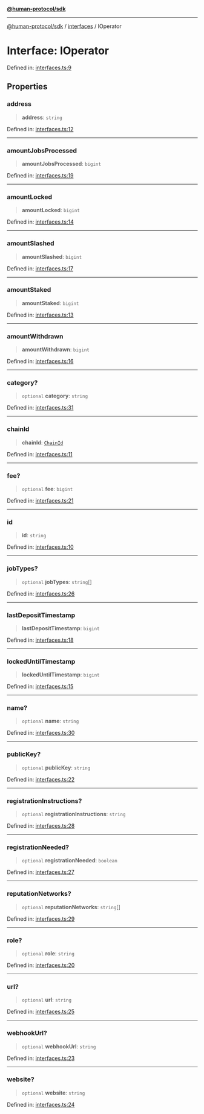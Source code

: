[**@human-protocol/sdk**](../../README.md)

***

[@human-protocol/sdk](../../modules.md) / [interfaces](../README.md) / IOperator

# Interface: IOperator

Defined in: [interfaces.ts:9](https://github.com/humanprotocol/human-protocol/blob/88e4c1f607516180a13d25af6568a51a409bcb1d/packages/sdk/typescript/human-protocol-sdk/src/interfaces.ts#L9)

## Properties

### address

> **address**: `string`

Defined in: [interfaces.ts:12](https://github.com/humanprotocol/human-protocol/blob/88e4c1f607516180a13d25af6568a51a409bcb1d/packages/sdk/typescript/human-protocol-sdk/src/interfaces.ts#L12)

***

### amountJobsProcessed

> **amountJobsProcessed**: `bigint`

Defined in: [interfaces.ts:19](https://github.com/humanprotocol/human-protocol/blob/88e4c1f607516180a13d25af6568a51a409bcb1d/packages/sdk/typescript/human-protocol-sdk/src/interfaces.ts#L19)

***

### amountLocked

> **amountLocked**: `bigint`

Defined in: [interfaces.ts:14](https://github.com/humanprotocol/human-protocol/blob/88e4c1f607516180a13d25af6568a51a409bcb1d/packages/sdk/typescript/human-protocol-sdk/src/interfaces.ts#L14)

***

### amountSlashed

> **amountSlashed**: `bigint`

Defined in: [interfaces.ts:17](https://github.com/humanprotocol/human-protocol/blob/88e4c1f607516180a13d25af6568a51a409bcb1d/packages/sdk/typescript/human-protocol-sdk/src/interfaces.ts#L17)

***

### amountStaked

> **amountStaked**: `bigint`

Defined in: [interfaces.ts:13](https://github.com/humanprotocol/human-protocol/blob/88e4c1f607516180a13d25af6568a51a409bcb1d/packages/sdk/typescript/human-protocol-sdk/src/interfaces.ts#L13)

***

### amountWithdrawn

> **amountWithdrawn**: `bigint`

Defined in: [interfaces.ts:16](https://github.com/humanprotocol/human-protocol/blob/88e4c1f607516180a13d25af6568a51a409bcb1d/packages/sdk/typescript/human-protocol-sdk/src/interfaces.ts#L16)

***

### category?

> `optional` **category**: `string`

Defined in: [interfaces.ts:31](https://github.com/humanprotocol/human-protocol/blob/88e4c1f607516180a13d25af6568a51a409bcb1d/packages/sdk/typescript/human-protocol-sdk/src/interfaces.ts#L31)

***

### chainId

> **chainId**: [`ChainId`](../../enums/enumerations/ChainId.md)

Defined in: [interfaces.ts:11](https://github.com/humanprotocol/human-protocol/blob/88e4c1f607516180a13d25af6568a51a409bcb1d/packages/sdk/typescript/human-protocol-sdk/src/interfaces.ts#L11)

***

### fee?

> `optional` **fee**: `bigint`

Defined in: [interfaces.ts:21](https://github.com/humanprotocol/human-protocol/blob/88e4c1f607516180a13d25af6568a51a409bcb1d/packages/sdk/typescript/human-protocol-sdk/src/interfaces.ts#L21)

***

### id

> **id**: `string`

Defined in: [interfaces.ts:10](https://github.com/humanprotocol/human-protocol/blob/88e4c1f607516180a13d25af6568a51a409bcb1d/packages/sdk/typescript/human-protocol-sdk/src/interfaces.ts#L10)

***

### jobTypes?

> `optional` **jobTypes**: `string`[]

Defined in: [interfaces.ts:26](https://github.com/humanprotocol/human-protocol/blob/88e4c1f607516180a13d25af6568a51a409bcb1d/packages/sdk/typescript/human-protocol-sdk/src/interfaces.ts#L26)

***

### lastDepositTimestamp

> **lastDepositTimestamp**: `bigint`

Defined in: [interfaces.ts:18](https://github.com/humanprotocol/human-protocol/blob/88e4c1f607516180a13d25af6568a51a409bcb1d/packages/sdk/typescript/human-protocol-sdk/src/interfaces.ts#L18)

***

### lockedUntilTimestamp

> **lockedUntilTimestamp**: `bigint`

Defined in: [interfaces.ts:15](https://github.com/humanprotocol/human-protocol/blob/88e4c1f607516180a13d25af6568a51a409bcb1d/packages/sdk/typescript/human-protocol-sdk/src/interfaces.ts#L15)

***

### name?

> `optional` **name**: `string`

Defined in: [interfaces.ts:30](https://github.com/humanprotocol/human-protocol/blob/88e4c1f607516180a13d25af6568a51a409bcb1d/packages/sdk/typescript/human-protocol-sdk/src/interfaces.ts#L30)

***

### publicKey?

> `optional` **publicKey**: `string`

Defined in: [interfaces.ts:22](https://github.com/humanprotocol/human-protocol/blob/88e4c1f607516180a13d25af6568a51a409bcb1d/packages/sdk/typescript/human-protocol-sdk/src/interfaces.ts#L22)

***

### registrationInstructions?

> `optional` **registrationInstructions**: `string`

Defined in: [interfaces.ts:28](https://github.com/humanprotocol/human-protocol/blob/88e4c1f607516180a13d25af6568a51a409bcb1d/packages/sdk/typescript/human-protocol-sdk/src/interfaces.ts#L28)

***

### registrationNeeded?

> `optional` **registrationNeeded**: `boolean`

Defined in: [interfaces.ts:27](https://github.com/humanprotocol/human-protocol/blob/88e4c1f607516180a13d25af6568a51a409bcb1d/packages/sdk/typescript/human-protocol-sdk/src/interfaces.ts#L27)

***

### reputationNetworks?

> `optional` **reputationNetworks**: `string`[]

Defined in: [interfaces.ts:29](https://github.com/humanprotocol/human-protocol/blob/88e4c1f607516180a13d25af6568a51a409bcb1d/packages/sdk/typescript/human-protocol-sdk/src/interfaces.ts#L29)

***

### role?

> `optional` **role**: `string`

Defined in: [interfaces.ts:20](https://github.com/humanprotocol/human-protocol/blob/88e4c1f607516180a13d25af6568a51a409bcb1d/packages/sdk/typescript/human-protocol-sdk/src/interfaces.ts#L20)

***

### url?

> `optional` **url**: `string`

Defined in: [interfaces.ts:25](https://github.com/humanprotocol/human-protocol/blob/88e4c1f607516180a13d25af6568a51a409bcb1d/packages/sdk/typescript/human-protocol-sdk/src/interfaces.ts#L25)

***

### webhookUrl?

> `optional` **webhookUrl**: `string`

Defined in: [interfaces.ts:23](https://github.com/humanprotocol/human-protocol/blob/88e4c1f607516180a13d25af6568a51a409bcb1d/packages/sdk/typescript/human-protocol-sdk/src/interfaces.ts#L23)

***

### website?

> `optional` **website**: `string`

Defined in: [interfaces.ts:24](https://github.com/humanprotocol/human-protocol/blob/88e4c1f607516180a13d25af6568a51a409bcb1d/packages/sdk/typescript/human-protocol-sdk/src/interfaces.ts#L24)
